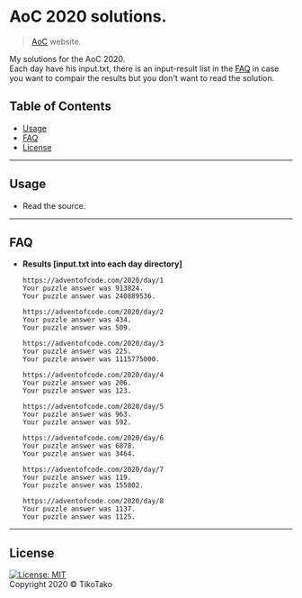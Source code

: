 # AoC 2020 solutions.

> [AoC](https://adventofcode.com/2020) website.

My solutions for the AoC 2020.<br />
Each day have his input.txt, there is an input-result list in the [FAQ](#faq) in case you want to compair the results but you don't want to read the solution.

## Table of Contents

- [Usage](#Usage)
- [FAQ](#faq)
- [License](#license)

---

## Usage

- Read the source.

---

## FAQ
- **Results [input.txt into each day directory]**
    ```<language>
    https://adventofcode.com/2020/day/1
    Your puzzle answer was 913824.
    Your puzzle answer was 240889536.

    https://adventofcode.com/2020/day/2
    Your puzzle answer was 434.
    Your puzzle answer was 509.

    https://adventofcode.com/2020/day/3
    Your puzzle answer was 225.
    Your puzzle answer was 1115775000.

    https://adventofcode.com/2020/day/4
    Your puzzle answer was 206.
    Your puzzle answer was 123.

    https://adventofcode.com/2020/day/5
    Your puzzle answer was 963.
    Your puzzle answer was 592.

    https://adventofcode.com/2020/day/6
    Your puzzle answer was 6878.
    Your puzzle answer was 3464.

    https://adventofcode.com/2020/day/7
    Your puzzle answer was 119.
    Your puzzle answer was 155802.

    https://adventofcode.com/2020/day/8
    Your puzzle answer was 1137.
    Your puzzle answer was 1125.
    ```
   
---

## License
[![License: MIT](https://img.shields.io/badge/License-MIT-lightgreen)](https://raw.githubusercontent.com/TikoTako/TikoTako/main/Licenze/MIT)<br/>
Copyright 2020 © TikoTako
